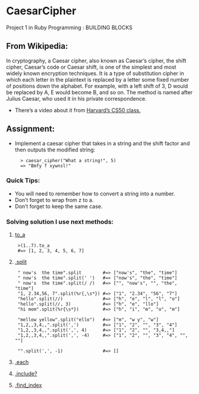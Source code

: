 # CaesarCipher
Project 1 in Ruby Programming : BUILDING BLOCKS

## From Wikipedia:

In cryptography, a Caesar cipher, also known as Caesar’s cipher, the shift cipher, Caesar’s code or Caesar shift, is one of the simplest and most widely known encryption techniques. It is a type of substitution cipher in which each letter in the plaintext is replaced by a letter some fixed number of positions down the alphabet. For example, with a left shift of 3, D would be replaced by A, E would become B, and so on. The method is named after Julius Caesar, who used it in his private correspondence.

* There’s a video about it from [Harvard’s CS50 class.](https://www.youtube.com/watch?v=36xNpbosfTY)

## Assignment:
* Implement a caesar cipher that takes in a string and the shift factor and then outputs the modified string:

        > caesar_cipher("What a string!", 5)
        => "Bmfy f xywnsl!"
### Quick Tips:

*  You will need to remember how to convert a string into a number.
*  Don’t forget to wrap from z to a.
*  Don’t forget to keep the same case.

### Solving solution I use next methods: 
1. [to_a](https://ruby-doc.org/core-2.6.4/Enumerable.html#method-i-to_a)

        >(1..7).to_a                     
        #=> [1, 2, 3, 4, 5, 6, 7]
1. [.split](https://ruby-doc.org/core-2.4.0/String.html#method-i-split)

        " now's  the time".split        #=> ["now's", "the", "time"]
        " now's  the time".split(' ')   #=> ["now's", "the", "time"]
        " now's  the time".split(/ /)   #=> ["", "now's", "", "the", "time"]
        "1, 2.34,56, 7".split(%r{,\s*}) #=> ["1", "2.34", "56", "7"]
        "hello".split(//)               #=> ["h", "e", "l", "l", "o"]
        "hello".split(//, 3)            #=> ["h", "e", "llo"]
        "hi mom".split(%r{\s*})         #=> ["h", "i", "m", "o", "m"]

        "mellow yellow".split("ello")   #=> ["m", "w y", "w"]
        "1,2,,3,4,,".split(',')         #=> ["1", "2", "", "3", "4"]
        "1,2,,3,4,,".split(',', 4)      #=> ["1", "2", "", "3,4,,"]
        "1,2,,3,4,,".split(',', -4)     #=> ["1", "2", "", "3", "4", "", ""]

        "".split(',', -1)               #=> []
1. [.each](https://ruby-doc.org/core-2.6.4/Array.html#method-i-each)
1. [.include?](https://ruby-doc.org/core-2.4.0/String.html#method-i-include-3F)
1. [.find_index](https://ruby-doc.org/core-2.5.0/Array.html#method-i-find_index)
